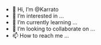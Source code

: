 - 👋 Hi, I’m @Karrato
- 👀 I’m interested in ...
- 🌱 I’m currently learning ...
- 💞️ I’m looking to collaborate on ...
- 📫 How to reach me ...

<!---
Karrato/Karrato is a ✨ special ✨ repository because its `README.md` (this file) appears on your GitHub profile.
You can click the Preview link to take a look at your changes.
--->
